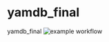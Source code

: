 # yamdb_final
yamdb_final
![example workflow](https://github.com/JuliaYadova/yamdb_final/actions/workflows/yamdb_workflow.yml/badge.svg)
